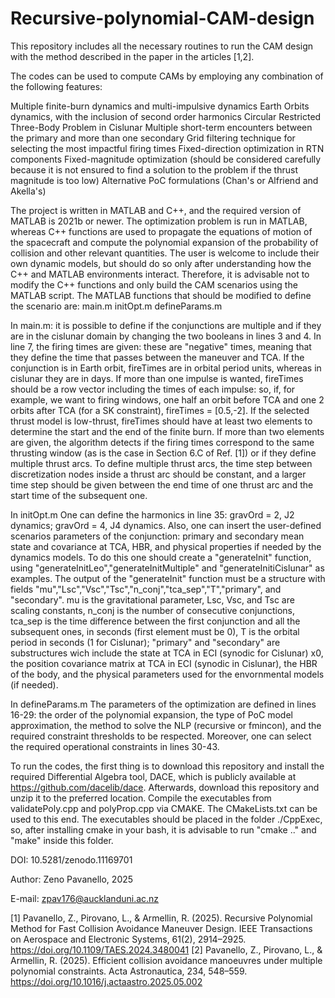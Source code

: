 # Recursive-polynomial-CAM-design
This repository includes all the necessary routines to run the CAM design with the method described in the paper in the articles [1,2].

The codes can be used to compute CAMs by employing any combination of the following features:

Multiple finite-burn dynamics and multi-impulsive dynamics
Earth Orbits dynamics, with the inclusion of second order harmonics
Circular Restricted Three-Body Problem in Cislunar
Multiple short-term encounters between the primary and more than one secondary
Grid filtering technique for selecting the most impactful firing times
Fixed-direction optimization in RTN components
Fixed-magnitude optimization (should be considered carefully because it is not ensured to find a solution to the problem if the thrust magnitude is too low)
Alternative PoC formulations (Chan's or Alfriend and Akella's)

The project is written in MATLAB and C++, and the required version of MATLAB is 2021b or newer. The optimization problem is run in MATLAB, whereas C++ functions are used to propagate the equations of motion of the spacecraft and compute the polynomial expansion of the probability of collision and other relevant quantities. The user is welcome to include their own dynamic models, but should do so only after understanding how the C++ and MATLAB environments interact. Therefore, it is advisable not to modify the C++ functions and only build the CAM scenarios using the MATLAB script. 
The MATLAB functions that should be modified to define the scenario are:
main.m
initOpt.m
defineParams.m

In main.m:
it is possible to define if the conjunctions are multiple and if they are in the cislunar domain by changing the two booleans in lines 3 and 4. 
In line 7, the firing times are given: these are "negative" times, meaning that they define the time that passes between the maneuver and TCA. If the conjunction is in Earth orbit, fireTimes are in orbital period units, whereas in cislunar they are in days. If more than one impulse is wanted, fireTimes should be a row vector including the times of each impulse: so, if, for example, we want to firing windows, one half an orbit before TCA and one 2 orbits after TCA (for a SK constraint), fireTimes = [0.5,-2]. If the selected thrust model is low-thrust, fireTimes should have at least two elements to determine the start and the end of the finite burn. If more than two elements are given, the algorithm detects if the firing times correspond to the same thrusting window (as is the case in Section 6.C of Ref. [1]) or if they define multiple thrust arcs. To define multiple thrust arcs, the time step between discretization nodes inside a thrust arc should be constant, and a larger time step should be given between the end time of one thrust arc and the start time of the subsequent one.

In initOpt.m
One can define the harmonics in line 35: gravOrd = 2, J2 dynamics;  gravOrd = 4, J4 dynamics. Also, one can insert the user-defined scenarios parameters of the conjunction: primary and secondary mean state and covariance at TCA, HBR, and physical properties if needed by the dynamics models. To do this one should create a "generateInit" function, using "generateInitLeo","generateInitMultiple" and "generateInitiCislunar" as examples.
The output of the "generateInit" function must be a structure with fields "mu","Lsc","Vsc","Tsc","n_conj","tca_sep","T","primary", and "secondary". mu is the gravitational parameter, Lsc, Vsc, and Tsc are scaling constants, n_conj is the number of consecutive conjunctions, tca_sep is the time difference between the first conjunction and all the subsequent ones, in seconds (first element must be 0), T is the orbital period in seconds (1 for Cislunar); "primary" and "secondary" are substructures wich include the state at TCA in ECI (synodic for Cislunar) x0, the position covariance matrix at TCA in ECI (synodic in Cislunar), the HBR of the body, and the physical parameters used for the envornmental models (if needed).

In defineParams.m
The parameters of the optimization are defined in lines 16-29: the order of the polynomial expansion, the type of PoC model approximation, the method to solve the NLP (recursive or fmincon), and the required constraint thresholds to be respected. Moreover, one can select the required operational constraints in lines 30-43.

To run the codes, the first thing is to download this repository and install the required Differential Algebra tool, DACE, which is publicly available at https://github.com/dacelib/dace. Afterwards, download this repository and unzip it to the preferred location. Compile the executables from validatePoly.cpp and polyProp.cpp via CMAKE. The CMakeLists.txt can be used to this end. The executables should be placed in the folder ./CppExec, so, after installing cmake in your bash, it is advisable to run "cmake .." and "make" inside this folder.

DOI: 10.5281/zenodo.11169701

Author: Zeno Pavanello, 2025

E-mail: zpav176@aucklanduni.ac.nz

[1] Pavanello, Z., Pirovano, L., & Armellin, R. (2025). Recursive Polynomial Method for Fast Collision Avoidance Maneuver Design. IEEE Transactions on Aerospace and Electronic Systems, 61(2), 2914–2925. https://doi.org/10.1109/TAES.2024.3480041
[2] Pavanello, Z., Pirovano, L., & Armellin, R. (2025). Efficient collision avoidance manoeuvres under multiple polynomial constraints. Acta Astronautica, 234, 548–559. https://doi.org/10.1016/j.actaastro.2025.05.002
